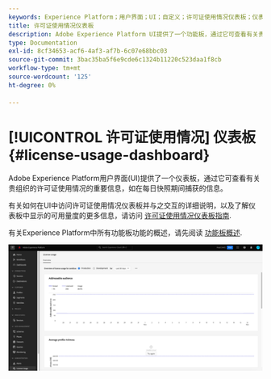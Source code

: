 ```yaml
---
keywords: Experience Platform；用户界面；UI；自定义；许可证使用情况仪表板；仪表板；许可证使用情况；授权；使用
title: 许可证使用情况仪表板
description: Adobe Experience Platform UI提供了一个功能板，通过它可查看有关贵组织的许可证使用情况的重要信息。
type: Documentation
exl-id: 8cf34653-acf6-4af3-af7b-6c07e68bbc03
source-git-commit: 3bac35ba5f6e9cde6c1324b11220c523daa1f8cb
workflow-type: tm+mt
source-wordcount: '125'
ht-degree: 0%

---
```


# [!UICONTROL 许可证使用情况] 仪表板 {#license-usage-dashboard}

Adobe Experience Platform用户界面(UI)提供了一个仪表板，通过它可查看有关贵组织的许可证使用情况的重要信息，如在每日快照期间捕获的信息。

有关如何在UI中访问许可证使用情况仪表板并与之交互的详细说明，以及了解仪表板中显示的可用量度的更多信息，请访问 [许可证使用情况仪表板指南](../../dashboards/guides/license-usage.md).

有关Experience Platform中所有功能板功能的概述，请先阅读 [功能板概述](../../dashboards/home.md).

![](../../dashboards/images/license-usage/dashboard-overview.png)

